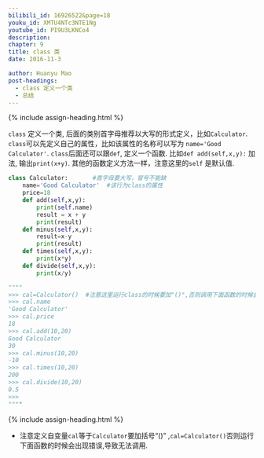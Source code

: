 ```yaml
---
bilibili_id: 16926522&page=18
youku_id: XMTU4NTc3NTE1Ng
youtube_id: PI9U3LKNCo4
description: 
chapter: 9
title: class 类
date: 2016-11-3

author: Huanyu Mao
post-headings:
  - class 定义一个类
  - 总结
---
```





{% include assign-heading.html %}

`class` 定义一个类, 后面的类别首字母推荐以大写的形式定义，比如`Calculator`.
`class`可以先定义自己的属性，比如该属性的名称可以写为 `name='Good Calculator'`.
`class`后面还可以跟`def`, 定义一个函数.
比如`def add(self,x,y):` 加法, 输出`print(x+y)`.
其他的函数定义方法一样，注意这里的`self` 是默认值.

```python
class Calculator:       #首字母要大写，冒号不能缺
    name='Good Calculator'  #该行为class的属性
    price=18
    def add(self,x,y):
        print(self.name)
        result = x + y
        print(result)
    def minus(self,x,y):
        result=x-y
        print(result)
    def times(self,x,y):
        print(x*y)
    def divide(self,x,y):
        print(x/y)

""""
>>> cal=Calculator()  #注意这里运行class的时候要加"()",否则调用下面函数的时候会出现错误,导致无法调用.
>>> cal.name
'Good Calculator'
>>> cal.price
18
>>> cal.add(10,20)
Good Calculator
30
>>> cal.minus(10,20)
-10
>>> cal.times(10,20)
200
>>> cal.divide(10,20)
0.5
>>>
""""
```

{% include assign-heading.html %}

- 注意定义自变量`cal`等于`Calculator`要加括号“()” ,`cal=Calculator()`否则运行下面函数的时候会出现错误,导致无法调用.